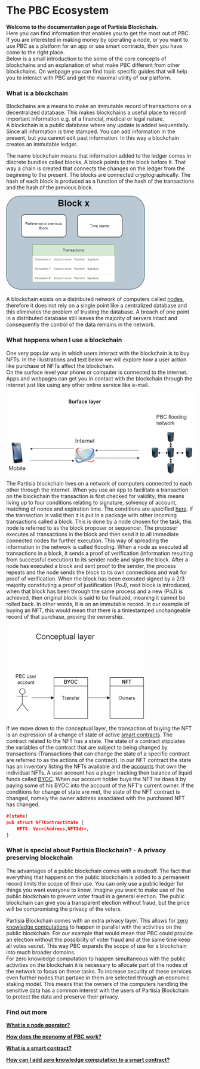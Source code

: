 # The PBC Ecosystem

**Welcome to the documentation page of Partisia Blockchain.**  
Here you can find information that enables you to get the most out of PBC. If you are interested in making money by operating a node, or you want to use PBC as a platform for an app or use smart contracts, then you have come to the right place.  
Below is a small introduction to the some of the core concepts of blockchains and an explanation of what make PBC different from other blockchains. On webpage you can find topic specific guides that will help you to interact with PBC and get the maximal utility of our platform.


### What is a blockchain

Blockchains are a means to make an immutable record of transactions on a decentralized database. This makes blockchains a useful place to record important information e.g. of a financial, medical or legal nature.  
A blockchain is a public database where any update is added sequentially. Since all information is time stamped. You can add information in the present, but you cannot edit past information. In this way a blockchain creates an immutable ledger.

The name blockchain means that information added to the ledger comes in discrete bundles called blocks. A block points to the block before it. That way a chain is created that connects the changes on the ledger from the beginning to the present.
The blocks are connected cryptographically. The hash of each block is produced as a function of the hash of the transactions and the hash of the previous block.  

![Diagram0](blockchain.jpg)  

A blockchain exists on a distributed network of computers called [nodes](whatisano.md), therefore it does not rely on a single point like a centralized database and this eliminates the problem of trusting the database. A breach of one point in a distributed database still leaves the majority of servers intact and consequently the control of the data remains in the network.

### What happens when I use a blockchain
One very popular way in which users interact with the blockchain is to buy NFTs. In the illustrations and text below we will explore how a user action like purchase of NFTs affect the blockchain.  
On the surface level your phone or computer is connected to the internet. Apps and webpages can get you in contact with the blockchain through the internet just like using any other online service like e-mail.   

![Diagram1](surface.jpg)  

The Partisia blockchain lives on a network of computers connected to each other through the internet. When you use an app to facilitate a transaction on the blockchain the transaction is first checked for validity, this means living up to four conditions relating to signature, solvency of account, matching of nonce and expiration time. The conditions are specified [here](transactions.md). If the transaction is valid then it is put in a package with other incoming transactions called a block. This is done by a node chosen for the task, this node is referred to as the block proposer or sequencer. The proposer executes all transactions in the block and then send it to all immediate connected nodes for further execution. This way of spreading the information in the network is called flooding. When a node as executed all transactions in a block, it sends a proof of verification (information resulting from successful execution) to its sender node and signs the block. After a node has executed a block and sent proof to the sender, the process repeats and the node sends the block to its own connections and wait for proof of verification. When the block has been executed signed by a 2/3 majority constituting a proof of justification (PoJ), next block is introduced, when that block has been through the same process and a new (PoJ) is achieved, then original block is said to be finalized, meaning it cannot be rolled back. In other words, it is on an immutable record. In our example of buying an NFT, this would mean that there is a timestamped unchangeable record of that purchase, proving the ownership.  

![Diagram2](conceptualchange.jpg)

If we move down to the conceptual layer, the transaction of buying the NFT is an expression of a change of state of active [smart contracts](contract-development.md). The contract related to the NFT has a state. The state of a contract stipulates the variables of the contract that are subject to being changed by transactions (Transactions that can change the state of a specific contract are referred to as the actions of the contract). In our NFT contract the state has an inventory listing the NFTs available and the [accounts](accounts.md) that own the individual NFTs. A user account has a plugin tracking their balance of liquid funds called [BYOC](byoc.md). When our account holder buys the NFT he does it by paying some of his BYOC into the account of the NFT's current owner. If the conditions for change of state are met, the state of the NFT contract is changed, namely the owner address associated with the purchased NFT has changed.


````json
#[state]
pub struct NFTContractState {
    NFTS: Vec<(Address,NFTId)>,
}
````


### What is special about Partisia Blockchain? - A privacy preserving blockchain

The advantages of a public blockchain comes with a tradeoff. The fact that everything that happens on the public blockchain is added to a permanent record limits the scope of their use. You can only use a public ledger for things you want everyone to know. Imagine you want to make use of the public blockchain to prevent voter fraud in a general election. The public blockchain can give you a transparent election without fraud, but the price will be compromising the privacy of the voters.

Partisia Blockchain comes with an extra privacy layer. This allows for [zero knowledge computations](https://medium.com/partisia-blockchain/mpc-techniques-series-part-8-zero-knowledge-proofs-what-are-they-and-what-are-they-good-for-2f39ed0eab39) to happen in parallel with the activities on the public blockchain. For our example that would mean that PBC could provide an election without the possibility of voter fraud and at the same time keep all votes secret. This way PBC expands the scope of use for a blockchain into much broader domains.  
For zero knowledge computation to happen simultaneous with the public activities on the blockchain it is necessary to allocate part of the nodes of the network to focus on these tasks. To increase security of these services even further nodes that partake in them are selected through an economic staking model. This means that the owners of the computers handling the sensitive data has a common interest with the users of Partisia Blockchain to protect the data and preserve their privacy. 

### Find out more

[**What is a node operator?**](whatisano.md)

[**How does the economy of PBC work?**](byoc.md)

[**What is a smart contract?**](contract-development.md)

[**How can I add zero knowledge computation to a smart contract?**](vickrey.md)
